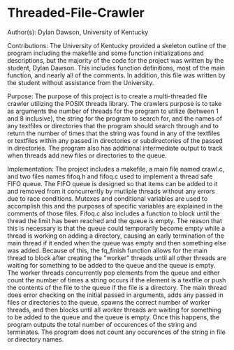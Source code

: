 # Threaded-File-Crawler
Author(s): Dylan Dawson, University of Kentucky

Contributions: The University of Kentucky provided a skeleton outline of the program including the makefile and some function initializations and descriptions, but the majority of the code for the project was written by the student, Dylan Dawson. This includes function definitions, most of the main function, and nearly all of the comments. In addition, this file was written by the student without assistance from the University.

Purpose: The purpose of this project is to create a multi-threaded file crawler utilizing the POSIX threads library. The crawlers purpose is to take as arguments the number of threads for the program to utilize (between 1 and 8 inclusive), the string for the program to search for, and the names of any textfiles or directories that the program should search through and to return the number of times that the string was found in any of the textfiles or textfiles within any passed in directories or subdirectories of the passed in directories. The program also has additional intermediate output to track when threads add new files or directories to the queue.

Implementation: The project includes a makefile, a main file named crawl.c, and two files names fifoq.h and fifoq.c used to implement a thread safe FIFO queue. The FIFO queue is designed so that items can be added to it and removed from it concurrently by mutliple threads without any errors due to race conditions. Mutexes and conditional variables are used to accomplish this and the purposes of specific variables are explained in the comments of those files. Fifoq.c also includes a function to block until the thread the limit has been reached and the queue is empty. The reason that this is necessary is that the queue could temporarily become empty while a thread is working on adding a directory, causing an early termination of the main thread if it ended when the queue was empty and then something else was added. Because of this, the fq_finish function allows for the main thread to block after creating the "worker" threads until all other threads are waiting for something to be added to the queue and the queue is empty. The worker threads concurrently pop elements from the queue and either count the number of times a string occurs if the element is a textfile or push the contents of the file to the queue if the file is a directory. The main thread does error checking on the initial passed in arguments, adds any passed in files or directories to the queue, spawns the correct number of worker threads, and then blocks until all worker threads are waiting for something to be added to the queue and the queue is empty. Once this happens, the program outputs the total number of occurences of the string and terminates. The program does not count any occurences of the string in file or directory names.
